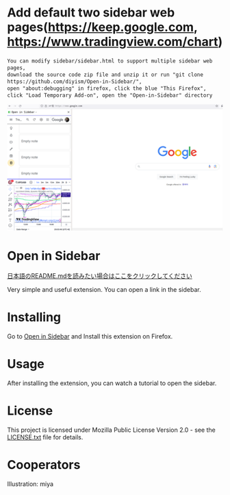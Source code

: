 # Add default two sidebar web pages(https://keep.google.com, https://www.tradingview.com/chart)

    You can modify sidebar/sidebar.html to support multiple sidebar web pages,
    download the source code zip file and unzip it or run "git clone https://github.com/diyism/Open-in-Sidebar/",
    open "about:debugging" in firefox, click the blue "This Firefox", click "Load Temporary Add-on", open the "Open-in-Sidebar" directory

![screenshot](screenshot.png)

 
# Open in Sidebar
[日本語のREADME.mdを読みたい場合はここをクリックしてください](README_ja.md)

Very simple and useful extension. You can open a link in the sidebar.

# Installing
Go to [Open in Sidebar](https://addons.mozilla.org/en-US/firefox/addon/open_in_sidebar/) and Install this extension on Firefox.

# Usage
After installing the extension, you can watch a tutorial to open the sidebar.

# License
This project is licensed under Mozilla Public License Version 2.0 - see the [LICENSE.txt](LICENSE.txt) file for details.

# Cooperators
Illustration: miya
